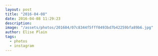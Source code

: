 ```yaml
---
layout: post
title: "2016-04-08"
date: 2016-04-08 11:29:23
description: 
image: "/assets/photos/201604/07c8344f5fff0493bd7b42259bfa89b6.jpg"
author: Elise Plain
tags: 
  - photos
  - instagram
---
```



<p></p>
